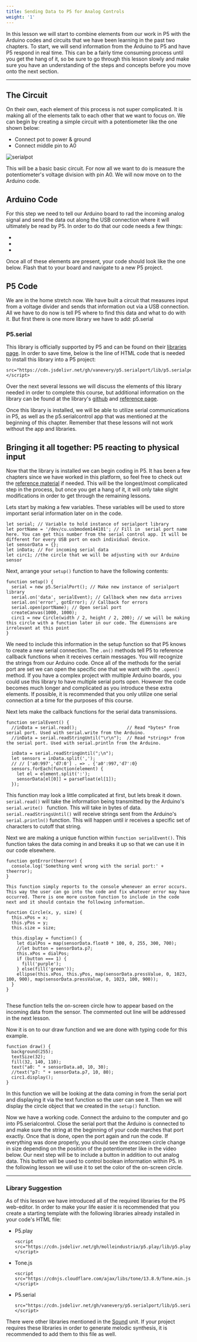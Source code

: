```yaml
---
title: Sending Data to P5 for Analog Controls
weight: '1'
---
```


In this lesson we will start to combine elements from our work in P5 with the Arduino codes and circuits that we have been learning in the past two chapters. To start, we will send information from the Arduino to P5 and have P5 respond in real time. This can be a fairly time consuming process until you get the hang of it, so be sure to go through this lesson slowly and make sure you have an understanding of the steps and concepts before you move onto the next section.

---

## The Circuit

On their own, each element of this process is not super complicated. It is making all of the elements talk to each other that we want to focus on. We can begin by creating a simple circuit with a potentiometer like the one shown below:

* Connect pot to power & ground
* Connect middle pin to A0

![serialpot](/images/graphics/serialpot.png)

This will be a basic basic circuit. For now all we want to do is measure the potentiometer's voltage division with pin A0. We will now move on to the Arduino code.

## Arduino Code

For this step we need to tell our Arduino board to rad the incoming analog signal and send the data out along the USB connection where it will ultimately be read by P5. In order to do that our code needs a few things:

* 
* 
* 

Once all of these elements are present, your code should look like the one below. Flash that to your board and navigate to a new P5 project.

## P5 Code

We are in the home stretch now. We have built a circuit that measures input from a voltage divider and sends that information out via a USB connection. All we have to do now is tell P5 where to find this data and what to do with it. But first there is one more library we have to add: p5.serial

### P5.serial

This library is officially supported by P5 and can be found on their [libraries page](https://p5js.org/libraries/). In order to save time, below is the line of HTML code that is needed to install this library into a P5 project:

```
src="https://cdn.jsdelivr.net/gh/vanevery/p5.serialport/lib/p5.serialport.js"></script>
```

Over the next several lessons we will discuss the elements of this library needed in order to complete this course, but additional information on the library can be found at the library's [github](https://github.com/p5-serial/p5.serialport) and [reference page](https://processing.org/reference/libraries/serial/index.html).

Once this library is installed, we will be able to utilize serial communications in P5, as well as the p5.serialcontrol app that was mentioned at the beginning of this chapter. Remember that these lessons will not work without the app and libraries.

## Bringing it all together: P5 reacting to physical input

Now that the library is installed we can begin coding in P5. It has been a few chapters since we have worked in this platform, so feel free to check out the [reference material](https://p5js.org/reference/) if needed. This will be the longest/most complicated step in the process, but once you get a hang of it, it will only take slight modifications in order to get through the remaining lessons.

Lets start by making a few variables. These variables will be used to store important serial information later on in the code.

```
let serial; // Variable to hold instance of serialport library
let portName = '/dev/cu.usbmodem144101'; // Fill in  serial port name here. You can get this number from the serial control app. It will be different for every USB port on each individual device.
let sensorData = {};
let inData; // For incoming serial data
let circ1; //the circle that we will be adjusting with our Arduino sensor
```

Next, arrange your `setup()` function to have the following contents:

```
function setup() {
  serial = new p5.SerialPort(); // Make new instance of serialport library
  serial.on('data', serialEvent); // Callback when new data arrives
  serial.on('error', gotError); // Callback for errors
  serial.open(portName); // Open serial port
  createCanvas(1000, 1000);
  circ1 = new Circle(width / 2, height / 2, 200); // we will be making this circle with a function later in our code. The dimensions are irrelevant at this point
}
```

We need to include this information in the setup function so that P5 knows to create a new serial connection. The `.on()` methods tell P5 to reference callback functions when it receives certain messages. You will recognize the strings from our Arduino code. Once all of the methods for the serial port are set we can open the specific one that we want with the `.open()` method. If you have a complex project with multiple Arduino boards, you could use this library to have multiple serial ports open. However the code becomes much longer and complicated as you introduce these extra elements. If possible, it is recommended that you only utilize one serial connection at a time for the purposes of this course.

Next lets make the callback functions for the serial data transmissions. 

```
function serialEvent() {
  //inData = serial.read();                   // Read *bytes* from serial port. Used with serial.write from the Arduino.
  //inData = serial.readStringUntil("\r\n");  // Read *strings* from the serial port. Used with serial.println from the Arduino.

  inData = serial.readStringUntil(";\n");
  let sensors = inData.split(',');
  // // ['a0:997','d7:0'] . => . {'a0':997,'d7':0}
  sensors.forEach(function(element) {
    let el = element.split(':');
    sensorData[el[0]] = parseFloat(el[1]);
  });
```

This function may look a little complicated at first, but lets break it down. `serial.read()` will take the information being transmitted by the Arduino's `serial.write() ` function. This will take in bytes of data. `serial.readStringsUntil()` will receive strings sent from the Arduino's `serial.println()` function. This will happen until ir receives a specific set of characters to cutoff that string.

Next we are making a unique function within `function serialEvent()`. This function takes the data coming in and breaks it up so that we can use it in our code elsewhere.

```
function gotError(theerror) {
  console.log('Something went wrong with the serial port:' + theerror);
}
```
```
This function simply reports to the console whenever an error occurs. This way the user can go into the code and fix whatever error may have occurred. There is one more custom function to include in the code next and it should contain the following information.

function Circle(x, y, size) {
  this.xPos = x;
  this.yPos = y;
  this.size = size;

  this.display = function() {
    let dialPos = map(sensorData.float0 * 100, 0, 255, 300, 700);
    //let button = sensorData.p7;
    this.xPos = dialPos;
    if (button === 1) {
      fill('purple');
    } else(fill('green'));
    ellipse(this.xPos, this.yPos, map(sensorData.pressValue, 0, 1023, 100, 900), map(sensorData.pressValue, 0, 1023, 100, 900));
  }
}


```

These function tells the on-screen circle how to appear based on the incoming data from the sensor. The commented out line will be addressed in the next lesson.

Now it is on to our draw function and we are done with typing code for this example.

```
function draw() {
  background(255);
  textSize(32);
  fill(32, 140, 110);
  text("a0: " + sensorData.a0, 10, 30);
  //text("p7: " + sensorData.p7, 10, 80);
  circ1.display();
}
```
In this function we will be looking at the data coming in from the serial port and displaying it via the text function so the user can see it. Then we will display the circle object that we created in the `setup()` function.

Now we have a working code. Connect the arduino to the computer and go into P5.serialcontrol. Close the serial port that the Arduino is connected to and make sure the string at the beginning of your code marches that port exactly. Once that is done, open the port again and run the code. If everything was done properly, you should see the onscreen circle change in size depending on the position of the potentiometer like in the video below. Our next step will be to include a button in addition to out analog data. This button will be used to control boolean information within P5. in the following lesson we will use it to set the color of the on-screen circle.

---


### Library Suggestion

As of this lesson we have introduced all of the required libraries for the P5 web-editor. In order to make your life easier it is recommended that you create a starting template with the following libraries already installed in your code's HTML file:

* P5.play
    ```
    <script src="https://cdn.jsdelivr.net/gh/molleindustria/p5.play/lib/p5.play.js"></script>
    ```

* Tone.js
    ```
    <script src="https://cdnjs.cloudflare.com/ajax/libs/tone/13.8.9/Tone.min.js"></script>
    ```

* P5.serial
    ```
    src="https://cdn.jsdelivr.net/gh/vanevery/p5.serialport/lib/p5.serialport.js"></script>
    ```

There were other libraries mentioned in the [Sound](https://pdm.lsupathways.org/3_audio/) unit. If your project requires these libraries in order to generate melodic synthesis, it is recommended to add them to this file as well.
